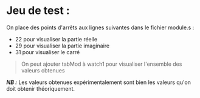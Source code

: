 # Jeu de test : 

On place des points d'arrêts aux lignes suivantes dans le fichier module.s : 
- 22 pour visualiser la partie réelle
- 29 pour visualiser la partie imaginaire 
- 31 pour visualiser le carré

 >On peut ajouter tabMod à watch1 pour visualiser l'ensemble des valeurs obtenues

***NB :*** Les valeurs obtenues expérimentalement sont bien les valeurs qu'on doit obtenir théoriquement.